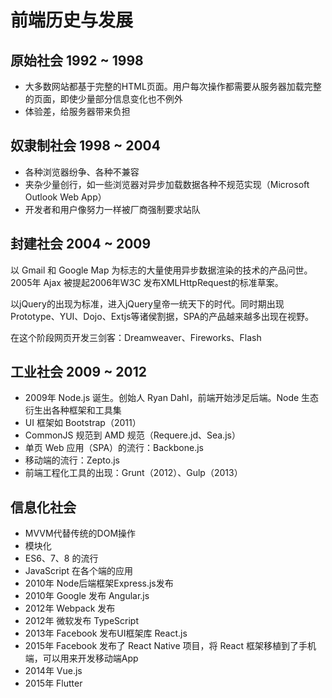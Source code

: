 # 前端历史与发展

## 原始社会 1992 ~ 1998

- 大多数网站都基于完整的HTML页面。用户每次操作都需要从服务器加载完整的页面，即使少量部分信息变化也不例外
- 体验差，给服务器带来负担





## 奴隶制社会 1998 ~ 2004

- 各种浏览器纷争、各种不兼容
- 夹杂少量创行，如一些浏览器对异步加载数据各种不规范实现（Microsoft Outlook Web App）
- 开发者和用户像努力一样被厂商强制要求站队





## 封建社会 2004 ~ 2009

以 Gmail 和 Google Map 为标志的大量使用异步数据渲染的技术的产品问世。2005年 Ajax 被提起2006年W3C 发布XMLHttpRequest的标准草案。

以jQuery的出现为标准，进入jQuery皇帝一统天下的时代。同时期出现Prototype、YUI、Dojo、Extjs等诸侯割据，SPA的产品越来越多出现在视野。

在这个阶段网页开发三剑客：Dreamweaver、Fireworks、Flash





## 工业社会 2009 ~ 2012

- 2009年 Node.js 诞生。创始人 Ryan Dahl，前端开始涉足后端。Node 生态衍生出各种框架和工具集
- UI 框架如 Bootstrap（2011）
- CommonJS 规范到 AMD 规范（Requere.jd、Sea.js）
- 单页 Web 应用（SPA）的流行：Backbone.js
- 移动端的流行：Zepto.js
- 前端工程化工具的出现：Grunt（2012）、Gulp（2013）





## 信息化社会

- MVVM代替传统的DOM操作
- 模块化
- ES6、7、8 的流行
- JavaScript 在各个端的应用
- 2010年 Node后端框架Express.js发布
- 2010年 Google 发布 Angular.js
- 2012年 Webpack 发布
- 2012年 微软发布 TypeScript
- 2013年 Facebook 发布UI框架库 React.js
- 2015年 Facebook 发布了 React Native 项目，将 React 框架移植到了手机端，可以用来开发移动端App
- 2014年 Vue.js
- 2015年 Flutter
